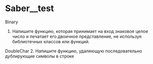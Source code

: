 # Saber__test
Binary
1.	Напишите функцию, которая принимает на вход знаковое целое число и печатает его двоичное представление, не используя библиотечных классов или функций. 

DoubleChar
2.	Напишите функцию, удаляющую последовательно дублирующие символы в строке
